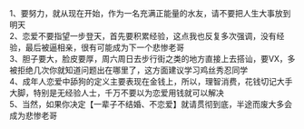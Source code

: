 1、要努力，就从现在开始，作为一名充满正能量的水友，请不要把人生大事放到明天</br>
2、恋爱不要指望一步登天，首先要积累经验，这点我也反复多次强调，没有经验，最后被逼相亲，很有可能成为下一个悲惨老哥</br>
3、胆子要大，脸皮要厚，周六周日去步行街之类的地方直接上去搭讪，要VX，多被拒绝几次你就知道问题出在哪里了，这方面建议学习鸡丝秀忍同学</br>
4、成年人恋爱中舔狗的定义主要表现在金钱上，所以，理智消费，花钱切记大手大脚，特别是无经验人士，千万不要以为恋爱用钱就可以解决</br>
5、当然，如果你决定【一辈子不结婚、不恋爱】就请贯彻到底，半途而废大多会成为悲惨老哥</br>
